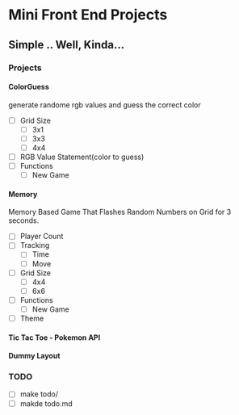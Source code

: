 # Mini Front End Projects
## Simple .. Well, Kinda...

### Projects
#### ColorGuess 
generate randome rgb values and guess the correct color
* [ ] Grid Size
    * [ ] 3x1
    * [ ] 3x3
    * [ ] 4x4
* [ ] RGB Value Statement(color to guess)
* [ ] Functions
    * [ ] New Game
#### Memory 
Memory Based Game That Flashes Random Numbers on Grid for 3 seconds.
* [ ] Player Count
* [ ] Tracking
    * [ ] Time
    * [ ] Move
* [ ] Grid Size
    * [ ] 4x4
    * [ ] 6x6
* [ ] Functions
    * [ ] New Game
* [ ] Theme
#### Tic Tac Toe - Pokemon API
#### Dummy Layout

### TODO
* [ ] make todo/
* [ ] makde todo.md

